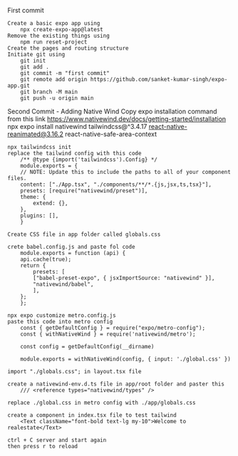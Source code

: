 First commit

    Create a basic expo app using   
        npx create-expo-app@latest
    Remove the existing things using
        npm run reset-project
    Create the pages and routing structure
    Initiate git using
        git init
        git add .
        git commit -m "first commit"
        git remote add origin https://github.com/sanket-kumar-singh/expo-app.git
        git branch -M main
        git push -u origin main


Second Commit - Adding Native Wind
    Copy expo installation command from this link
    https://www.nativewind.dev/docs/getting-started/installation
    npx expo install nativewind tailwindcss@^3.4.17 react-native-reanimated@3.16.2 react-native-safe-area-context

    npx tailwindcss init
    replace the tailwind config with this code
        /** @type {import('tailwindcss').Config} */
        module.exports = {
        // NOTE: Update this to include the paths to all of your component files.
        content: ["./App.tsx", "./components/**/*.{js,jsx,ts,tsx}"],
        presets: [require("nativewind/preset")],
        theme: {
            extend: {},
        },
        plugins: [],
        }

    Create CSS file in app folder called globals.css

    crete babel.config.js and paste fol code
        module.exports = function (api) {
        api.cache(true);
        return {
            presets: [
            ["babel-preset-expo", { jsxImportSource: "nativewind" }],
            "nativewind/babel",
            ],
        };
        };

    npx expo customize metro.config.js
    paste this code into metro config
        const { getDefaultConfig } = require("expo/metro-config");
        const { withNativeWind } = require('nativewind/metro');
        
        const config = getDefaultConfig(__dirname)
        
        module.exports = withNativeWind(config, { input: './global.css' })

    import "./globals.css"; in layout.tsx file

    create a nativewind-env.d.ts file in app/root folder and paster this 
        /// <reference types="nativewind/types" />

    replace ./global.css in metro config with ./app/globals.css

    create a component in index.tsx file to test tailwind
        <Text className="font-bold text-lg my-10">Welcome to realestate</Text>

    ctrl + C server and start again
    then press r to reload 
